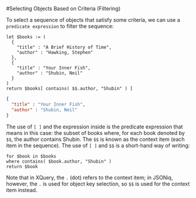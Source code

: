 #Selecting Objects Based on Criteria (Filtering)

To select a sequence of objects that satisfy some criteria, we can use a `predicate expression` to filter the sequence:

```jsoniq
let $books := (
  {
    "title" : "A Brief History of Time",
    "author" : "Hawking, Stephen"
  },
  {
    "title" : "Your Inner Fish",
    "author" : "Shubin, Neil"
  }
)
return $books[ contains( $$.author, "Shubin" ) ]
```

```json
{
  "title" : "Your Inner Fish", 
  "author" : "Shubin, Neil"
}
```

The use of ``[ ]`` and the expression inside is the predicate expression that means in this case: the subset of books where, for each book denoted by ``$$``, the author contains Shubin. The ``$$`` is known as the context item (each item in the sequence). The use of ``[ ]`` and ``$$`` is a short-hand way of writing:

```jsoniq
for $book in $books
where contains( $book.author, "Shubin" )
return $book
```

Note that in XQuery, the ``.`` (dot) refers to the context item; in JSONiq, however, the ``.`` is used for object key selection, so ``$$`` is used for the context item instead.
